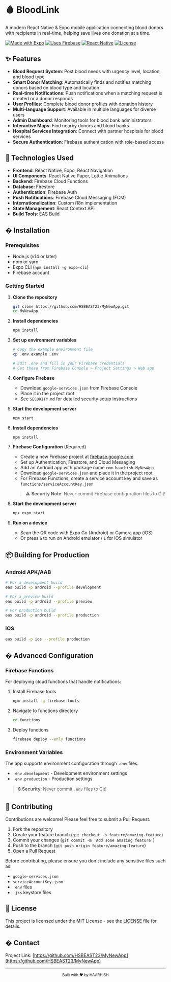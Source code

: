 # 🩸 BloodLink

A modern React Native & Expo mobile application connecting blood donors with recipients in real-time, helping save lives one donation at a time.

[![Made with Expo](https://img.shields.io/badge/Made%20with-Expo-blue.svg)](https://expo.dev/)
[![Uses Firebase](https://img.shields.io/badge/Uses-Firebase-orange.svg)](https://firebase.google.com/)
[![React Native](https://img.shields.io/badge/React%20Native-v0.79.5-61dafb.svg)](https://reactnative.dev/)
[![License](https://img.shields.io/badge/License-MIT-green.svg)](LICENSE)

## ✨ Features

- **Blood Request System**: Post blood needs with urgency level, location, and blood type
- **Smart Donor Matching**: Automatically finds and notifies matching donors based on blood type and location
- **Real-time Notifications**: Push notifications when a matching request is created or a donor responds
- **User Profiles**: Complete blood donor profiles with donation history
- **Multi-language Support**: Available in multiple languages for diverse users
- **Admin Dashboard**: Monitoring tools for blood bank administrators
- **Interactive Maps**: Find nearby donors and blood banks
- **Hospital Services Integration**: Connect with partner hospitals for blood services
- **Secure Authentication**: Firebase authentication with role-based access

## 🧰 Technologies Used

- **Frontend**: React Native, Expo, React Navigation
- **UI Components**: React Native Paper, Lottie Animations
- **Backend**: Firebase Cloud Functions
- **Database**: Firestore
- **Authentication**: Firebase Auth
- **Push Notifications**: Firebase Cloud Messaging (FCM)
- **Internationalization**: Custom i18n implementation
- **State Management**: React Context API
- **Build Tools**: EAS Build

## � Installation

### Prerequisites

- Node.js (v14 or later)
- npm or yarn
- Expo CLI (`npm install -g expo-cli`)
- Firebase account

### Getting Started

1. **Clone the repository**

   ```bash
   git clone https://github.com/HSBEAST23/MyNewApp.git
   cd MyNewApp
   ```

2. **Install dependencies**

   ```bash
   npm install
   ```

3. **Set up environment variables**

   ```bash
   # Copy the example environment file
   cp .env.example .env

   # Edit .env and fill in your Firebase credentials
   # Get these from Firebase Console > Project Settings > Web app
   ```

4. **Configure Firebase**

   - Download `google-services.json` from Firebase Console
   - Place it in the project root
   - See `SECURITY.md` for detailed security setup instructions

5. **Start the development server**

   ```bash
   npm start
   ```

6. **Install dependencies**

   ```bash
   npm install
   ```

7. **Firebase Configuration** (Required)

   - Create a new Firebase project at [firebase.google.com](https://firebase.google.com)
   - Set up Authentication, Firestore, and Cloud Messaging
   - Add an Android app with package name `com.haarhish.MyNewApp`
   - Download `google-services.json` and place it in the project root
   - For Firebase Functions, create a service account key and save as `functions/serviceAccountKey.json`

   > ⚠️ **Security Note**: Never commit Firebase configuration files to Git!

8. **Start the development server**

   ```bash
   npx expo start
   ```

9. **Run on a device**
   - Scan the QR code with Expo Go (Android) or Camera app (iOS)
   - Or press `a` to run on Android emulator / `i` for iOS simulator

## 📦 Building for Production

### Android APK/AAB

```bash
# For a development build
eas build -p android --profile development

# For a preview build
eas build -p android --profile preview

# For production build
eas build -p android --profile production
```

### iOS

```bash
eas build -p ios --profile production
```

## � Advanced Configuration

### Firebase Functions

For deploying cloud functions that handle notifications:

1. Install Firebase tools

   ```bash
   npm install -g firebase-tools
   ```

2. Navigate to functions directory

   ```bash
   cd functions
   ```

3. Deploy functions
   ```bash
   firebase deploy --only functions
   ```

### Environment Variables

The app supports environment configuration through `.env` files:

- `.env.development` - Development environment settings
- `.env.production` - Production settings

> 🔒 **Security**: Never commit `.env` files to Git!

## 🤝 Contributing

Contributions are welcome! Please feel free to submit a Pull Request.

1. Fork the repository
2. Create your feature branch (`git checkout -b feature/amazing-feature`)
3. Commit your changes (`git commit -m 'Add some amazing feature'`)
4. Push to the branch (`git push origin feature/amazing-feature`)
5. Open a Pull Request

Before contributing, please ensure you don't include any sensitive files such as:

- `google-services.json`
- `serviceAccountKey.json`
- `.env` files
- `.jks` keystore files

## 📄 License

This project is licensed under the MIT License - see the [LICENSE](LICENSE) file for details.

## � Contact

Project Link: [https://github.com/HSBEAST23/MyNewApp](https://github.com/HSBEAST23/MyNewApp)

---

<div align="center">
  <sub>Built with ❤️ by HAARHISH</sub>
</div>

